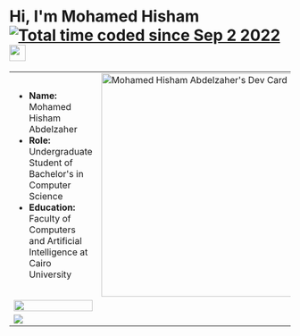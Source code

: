 <html>
<h1>Hi, I'm Mohamed Hisham <a href="https://wakatime.com/@e4d8d817-59ad-4a5a-8eb5-e35ff92d6626"><img src="https://wakatime.com/badge/user/e4d8d817-59ad-4a5a-8eb5-e35ff92d6626.svg" alt="Total time coded since Sep 2 2022" /></a> <img src="https://github.com/TheDudeThatCode/TheDudeThatCode/blob/master/Assets/Hi.gif" width="29px"></h1>
<table  width="100%">
<tr>
  <td>
    <ul>
      <li><b>Name:</b> Mohamed Hisham Abdelzaher</li>
      <li><b>Role:</b> Undergraduate Student of Bachelor's in Computer Science</li>
      <li><b>Education:</b> Faculty of Computers and Artificial Intelligence at Cairo University</li>
    </ul>
  </td>
  <td>
    <a href="https://app.daily.dev/MH0386"><img src="https://api.daily.dev/devcards/6e0f20e759774a40944788b3a723ff57.png?r=5lu" width="400" alt="Mohamed Hisham Abdelzaher's Dev Card"/></a>
  </td>
</tr>
<tr>
  <td>
    <a href="https://wakatime.com/@MH0386"><img src="https://wakatime.com/share/@MH0386/5d726f2b-b1fb-444c-aeb8-0dde72275da8.png" width="100%"/></a>
  </td>
</tr>
<tr>
  <td>
    <a href="https://wakatime.com"><img src="https://wakatime.com/share/@MH0386/b4d5e133-89d3-49b1-928b-8f5e50c21c23.png" /></a>
  </td>
</tr>
</table>
</html>
